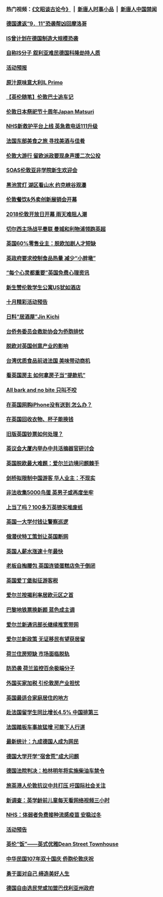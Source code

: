 #### 热门视频：[《文昭谈古论今》](https://github.com/gfw-breaker/wenzhao/blob/master/README.md?t=10240033) &nbsp;|&nbsp; [新唐人时事小品](https://github.com/gfw-breaker/ntdtv-comedy/blob/master/README.md?t=10240033) &nbsp;|&nbsp; [新唐人中国禁闻](https://github.com/gfw-breaker/ntdtv-news/blob/master/README.md?t=10240033)

#### [德国遣返“9．11”恐袭帮凶回摩洛哥](../pages/nsc974/n10803883.md?t=10240033) 

#### [IS曾计划在德国制造大规模恐袭](../pages/nsc974/n10803787.md?t=10240033) 

#### [自称IS分子 叙利亚难民德国科隆劫持人质](../pages/nsc974/n10803842.md?t=10240033) 

#### [活动预报](../pages/nsc974/n10803032.md?t=10240033) 

#### [原汁原味意大利IL Primo](../pages/nsc974/n10802970.md?t=10240033) 

#### [【英伦随笔】伦敦巴士追车记](../pages/nsc974/n10802956.md?t=10240033) 

#### [伦敦日本祭祀节十周年Japan Matsuri](../pages/nsc974/n10802926.md?t=10240033) 

#### [NHS新救护平台上线 英急救电话111升级](../pages/nsc974/n10802902.md?t=10240033) 

#### [法国东部美食之旅 寻找美酒与佳肴](../pages/nsc974/n10801640.md?t=10240033) 

#### [伦敦大游行 留欧派政要现身声援二次公投](../pages/nsc974/n10801279.md?t=10240033) 

#### [SOAS伦敦亚非学院新生欢迎会](../pages/nsc974/n10800385.md?t=10240033) 

#### [黑池赏灯 湖区看山水 约克峡谷观瀑](../pages/nsc974/n10800379.md?t=10240033) 

#### [伦敦餐饮&外卖创新展销会开幕](../pages/nsc974/n10800370.md?t=10240033) 

#### [2018伦敦开放日开幕 雨天难阻人潮](../pages/nsc974/n10800357.md?t=10240033) 

#### [切尔西主场战平曼联 曼城和利物浦领跑英超](../pages/nsc974/n10799387.md?t=10240033) 

#### [英国60%零售业主：脱欧加剧人才短缺](../pages/nsc974/n10798814.md?t=10240033) 

#### [英政府要求控制食品热量 减少“小胖墩”](../pages/nsc974/n10798915.md?t=10240033) 

#### [“每个心灵都重要”英国免费心理资讯](../pages/nsc974/n10798906.md?t=10240033) 

#### [新生赞伦敦学生公寓US犹如酒店](../pages/nsc974/n10798881.md?t=10240033) 

#### [十月精彩活动预告](../pages/nsc974/n10798869.md?t=10240033) 

#### [日料“居酒屋”Jin Kichi](../pages/nsc974/n10798856.md?t=10240033) 

#### [台侨务委员会救助协会为侨胞排忧](../pages/nsc974/n10798830.md?t=10240033) 

#### [脱欧对英国创意产业的影响](../pages/nsc974/n10798806.md?t=10240033) 

#### [台湾优质食品前进法国 美味带动商机](../pages/nsc974/n10796380.md?t=10240033) 

#### [看英国房主 如何拿房子当“提款机”](../pages/nsc974/n10795639.md?t=10240033) 

#### [All bark and no bite 只叫不咬](../pages/nsc974/n10795626.md?t=10240033) 

#### [在英国网购iPhone没有送到 怎么办？](../pages/nsc974/n10795611.md?t=10240033) 

#### [在英国回收衣物、杯子能换钱](../pages/nsc974/n10795600.md?t=10240033) 

#### [旧版英国钞票如何处理？](../pages/nsc974/n10795574.md?t=10240033) 

#### [英议会大厦内举办中共活摘器官研讨会](../pages/nsc974/n10795559.md?t=10240033) 

#### [英国脱欧最大难题：爱尔兰边境问题棘手](../pages/nsc974/n10793065.md?t=10240033) 

#### [剑桥拟限制中国游客 华人业主：不现实](../pages/nsc974/n10793028.md?t=10240033) 

#### [非法收集5000鸟蛋 英男子或再度坐牢](../pages/nsc974/n10793168.md?t=10240033) 

#### [上当了吗？100多万英镑买堆废纸](../pages/nsc974/n10793153.md?t=10240033) 

#### [英国一大学付钱让警察巡逻](../pages/nsc974/n10793144.md?t=10240033) 

#### [俄潜伏特工策划让英国断网](../pages/nsc974/n10793138.md?t=10240033) 

#### [英国人薪水涨速十年最快](../pages/nsc974/n10793134.md?t=10240033) 

#### [老板自掏腰包 英国连锁蛋糕店免于倒闭](../pages/nsc974/n10793123.md?t=10240033) 

#### [英国爱丁堡拟征游客税](../pages/nsc974/n10793043.md?t=10240033) 

#### [爱尔兰按揭利率居欧元区之首](../pages/nsc974/n10792636.md?t=10240033) 

#### [巴黎地铁票换新颜 蓝色成主调](../pages/nsc974/n10792539.md?t=10240033) 

#### [爱尔兰新通讯部长继续推宽带网](../pages/nsc974/n10792470.md?t=10240033) 

#### [爱尔兰新政策 无证移民有望获居留](../pages/nsc974/n10792193.md?t=10240033) 

#### [荷兰住房短缺 市场面临脱轨](../pages/nsc974/n10792107.md?t=10240033) 

#### [防恐袭 荷兰监控百余极端分子](../pages/nsc974/n10792022.md?t=10240033) 

#### [外国买家加税 引伦敦房产业担忧](../pages/nsc974/n10790977.md?t=10240033) 

#### [英国最适合家庭居住的地方](../pages/nsc974/n10790961.md?t=10240033) 

#### [赴法国留学生同比增长4.5% 中国排第三](../pages/nsc974/n10790702.md?t=10240033) 

#### [法国踏板车事故猛增 可能下人行道](../pages/nsc974/n10790752.md?t=10240033) 

#### [最新统计：九成德国人成为网民](../pages/nsc974/n10789368.md?t=10240033) 

#### [德国大学开学“宿舍荒”成大问题](../pages/nsc974/n10789287.md?t=10240033) 

#### [德国法院判决：柏林明年将实施柴油车禁令](../pages/nsc974/n10788104.md?t=10240033) 

#### [旅英港人伦敦抗议中共打压 吁国际社会关注](../pages/nsc974/n10788264.md?t=10240033) 

#### [新调查：英学龄前儿童每天看网络视频三小时](../pages/nsc974/n10788331.md?t=10240033) 

#### [NHS：体弱者免费接种流感疫苗 安稳过冬](../pages/nsc974/n10788326.md?t=10240033) 

#### [活动预告](../pages/nsc974/n10788321.md?t=10240033) 

#### [英伦“饭”——英式优雅Dean Street Townhouse](../pages/nsc974/n10788313.md?t=10240033) 

#### [中华民国107年双十国庆 侨胞伦敦庆祝](../pages/nsc974/n10788304.md?t=10240033) 

#### [勇于面对自己 缔造美好人生](../pages/nsc974/n10788275.md?t=10240033) 

#### [德国自由选民党或加盟巴伐利亚州政府](../pages/nsc974/n10788073.md?t=10240033) 


